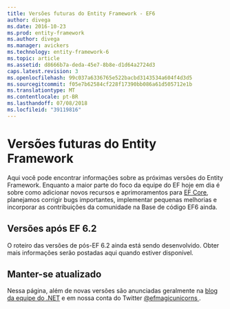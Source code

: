```yaml
---
title: Versões futuras do Entity Framework - EF6
author: divega
ms.date: 2016-10-23
ms.prod: entity-framework
ms.author: divega
ms.manager: avickers
ms.technology: entity-framework-6
ms.topic: article
ms.assetid: d8666b7a-deda-45e7-8b8e-d1d64a2724d3
caps.latest.revision: 3
ms.openlocfilehash: 99c037a6336765e522bacbd3143534a604f4d3d5
ms.sourcegitcommit: f05e7b62584cf228f17390bb086a61d505712e1b
ms.translationtype: MT
ms.contentlocale: pt-BR
ms.lasthandoff: 07/08/2018
ms.locfileid: "39119816"
---
```

# <a name="future-versions-of-entity-framework"></a>Versões futuras do Entity Framework 
Aqui você pode encontrar informações sobre as próximas versões do Entity Framework.
Enquanto a maior parte do foco da equipe do EF hoje em dia é sobre como adicionar novos recursos e aprimoramentos para [EF Core](https://docs.microsoft.com/en-us/ef/core/index), planejamos corrigir bugs importantes, implementar pequenas melhorias e incorporar as contribuições da comunidade na Base de código EF6 ainda.

## <a name="post-ef-62-releases"></a>Versões após EF 6.2

O roteiro das versões de pós-EF 6.2 ainda está sendo desenvolvido. Obter mais informações serão postadas aqui quando estiver disponível.
 
## <a name="staying-up-to-date"></a>Manter-se atualizado  
  
Nessa página, além de novas versões são anunciadas geralmente na [blog da equipe do .NET](https://blogs.msdn.microsoft.com/dotnet/tag/entity-framework/) e em nossa conta do Twitter [ @efmagicunicorns ](http://twitter.com/efmagicunicorns).
  